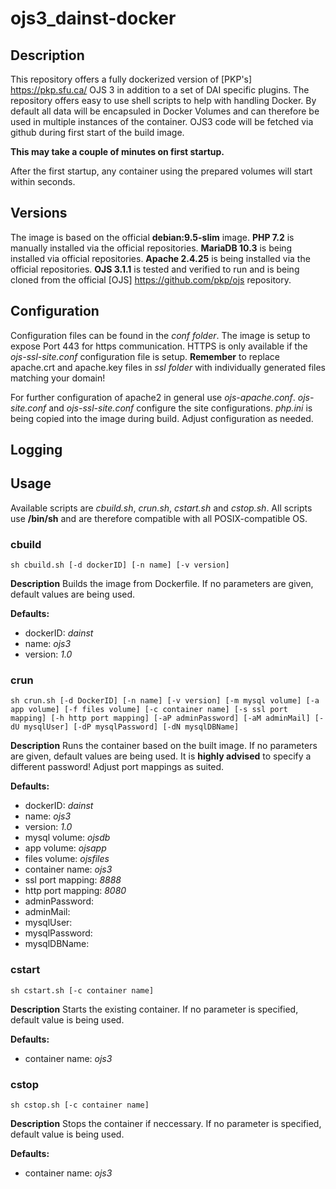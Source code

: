 # ojs3_dainst-docker

## Description

This repository offers a fully dockerized version of [PKP's] https://pkp.sfu.ca/ OJS 3 in addition to a set of DAI specific plugins. The repository offers easy to use shell scripts to help with handling Docker. By default all data will be encapsuled in Docker Volumes and can therefore be used in multiple instances of the container. OJS3 code will be fetched via github during first start of the build image.

**This may take a couple of minutes on first startup.**

After the first startup, any container using the prepared volumes will start within seconds.

## Versions

The image is based on the official **debian:9.5-slim** image. **PHP 7.2** is manually installed via the official repositories. **MariaDB 10.3** is being installed via official repositories. **Apache 2.4.25** is being installed via the official repositories. **OJS 3.1.1** is tested and verified to run and is being cloned from the official [OJS] https://github.com/pkp/ojs repository.

## Configuration

Configuration files can be found in the _conf folder_. The image is setup to expose Port 443 for https communication. HTTPS is only available if the _ojs-ssl-site.conf_ configuration file is setup. **Remember** to replace apache.crt and apache.key files in _ssl folder_ with individually generated files matching your domain!

For further configuration of apache2 in general use _ojs-apache.conf_. _ojs-site.conf_ and _ojs-ssl-site.conf_ configure the site configurations. _php.ini_ is being copied into the image during build. Adjust configuration as needed.

## Logging

## Usage

Available scripts are _cbuild.sh_, _crun.sh_, _cstart.sh_ and _cstop.sh_. All scripts use **/bin/sh** and are therefore compatible with all POSIX-compatible OS.

### cbuild

`sh cbuild.sh [-d dockerID] [-n name] [-v version]`

**Description**
Builds the image from Dockerfile. If no parameters are given, default values are being used.

**Defaults:**

- dockerID: _dainst_
- name: _ojs3_
- version: _1.0_

### crun

`sh crun.sh [-d DockerID] [-n name] [-v version] [-m mysql volume] [-a app volume] [-f files volume] [-c container name] [-s ssl port mapping] [-h http port mapping] [-aP adminPassword] [-aM adminMail] [-dU mysqlUser] [-dP mysqlPassword] [-dN mysqlDBName]`

**Description**
Runs the container based on the built image. If no parameters are given, default values are being used. It is **highly advised** to specify a different password! Adjust port mappings as suited.

**Defaults:**

- dockerID: _dainst_
- name: _ojs3_
- version: _1.0_
- mysql volume: _ojsdb_
- app volume: _ojsapp_
- files volume: _ojsfiles_
- container name: _ojs3_
- ssl port mapping: _8888_
- http port mapping: _8080_
- adminPassword:
- adminMail:
- mysqlUser:
- mysqlPassword:
- mysqlDBName:

### cstart

`sh cstart.sh [-c container name]`

**Description**
Starts the existing container. If no parameter is specified, default value is being used.

**Defaults:**

- container name: _ojs3_

### cstop

`sh cstop.sh [-c container name]`

**Description**
Stops the container if neccessary. If no parameter is specified, default value is being used.

**Defaults:**

- container name: _ojs3_
